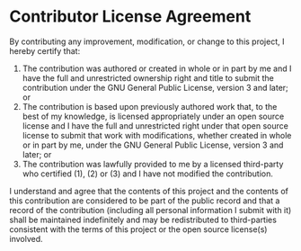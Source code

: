 # Contributor License Agreement

By contributing any improvement, modification, or change to this project, I hereby certify that:

1. The contribution was authored or created in whole or in part by me and I have the full and unrestricted ownership right and title to submit the contribution under the GNU General Public License, version 3 and later; or
2. The contribution is based upon previously authored work that, to the best of my knowledge, is licensed appropriately under an open source license and I have the full and unrestricted right under that open source license to submit that work with modifications, whether created in whole or in part by me, under the GNU General Public License, version 3 and later; or
3. The contribution was lawfully provided to me by a licensed third-party who certified (1), (2) or (3) and I have not modified the contribution.

I understand and agree that the contents of this project and the contents of this contribution are considered to be part of the public record and that a record of the contribution (including all personal information I submit with it) shall be maintained indefinitely and may be redistributed to third-parties consistent with the terms of this project or the open source license(s) involved.
